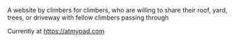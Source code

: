  A website by climbers for climbers, who are willing to share their roof, yard, trees, or driveway with fellow climbers passing through

 Currently at https://atmypad.com
